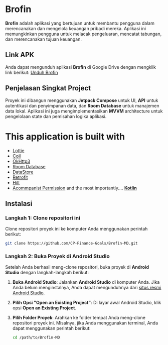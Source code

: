 # Brofin

**Brofin** adalah aplikasi yang bertujuan untuk membantu pengguna dalam merencanakan dan mengelola keuangan pribadi mereka. Aplikasi ini memungkinkan pengguna untuk melacak pengeluaran, mencatat tabungan, dan merencanakan tujuan keuangan.

## Link APK
Anda dapat mengunduh aplikasi **Brofin** di Google Drive dengan mengklik link berikut:
[Unduh Brofin](https://drive.google.com/file/d/1w6OQrfyB_62f9wZWvca3Vq1YOtWAxqGl/view?usp=sharing)

## Penjelasan Singkat Project 
Proyek ini dibangun menggunakan **Jetpack Compose** untuk UI, **API** untuk autentikasi dan penyimpanan data, dan **Room Database** untuk manajemen data lokal. Aplikasi ini juga mengimplementasikan **MVVM** architecture untuk pengelolaan state dan pemisahan logika aplikasi.

# This application is built with
- [Lottie](https://airbnb.io/lottie/)
- [Coil](https://coil-kt.github.io/coil/)
- [OkHttp3](https://square.github.io/okhttp/)
- [Room Database](https://developer.android.com/reference/androidx/room/RoomDatabase)
- [DataStore](https://developer.android.com/jetpack/androidx/releases/datastore)
- [Retrofit](https://square.github.io/retrofit/)
- [Hilt](https://developer.android.com/training/dependency-injection/hilt-jetpack)
- [Acommpanist Permission](https://google.github.io/accompanist/permissions/)
and the most importantly.... **[Kotlin](https://kotlinlang.org/)**

## Instalasi

### Langkah 1: Clone repositori ini

Clone repositori proyek ini ke komputer Anda menggunakan perintah berikut:

```bash
git clone https://github.com/CP-Finance-Goals/Brofin-MD.git
```

### Langkah 2: Buka Proyek di Android Studio

Setelah Anda berhasil meng-clone repositori, buka proyek di **Android Studio** dengan langkah-langkah berikut:

1. **Buka Android Studio**:
   Jalankan **Android Studio** di komputer Anda. Jika Anda belum menginstalnya, Anda dapat mengunduhnya dari [situs resmi Android Studio](https://developer.android.com/studio).

2. **Pilih Opsi "Open an Existing Project"**:
   Di layar awal Android Studio, klik opsi **Open an Existing Project**.

3. **Pilih Folder Proyek**:
   Arahkan ke folder tempat Anda meng-clone repositori proyek ini. Misalnya, jika Anda menggunakan terminal, Anda dapat menggunakan perintah berikut:
   ```bash
   cd /path/to/Brofin-MD
